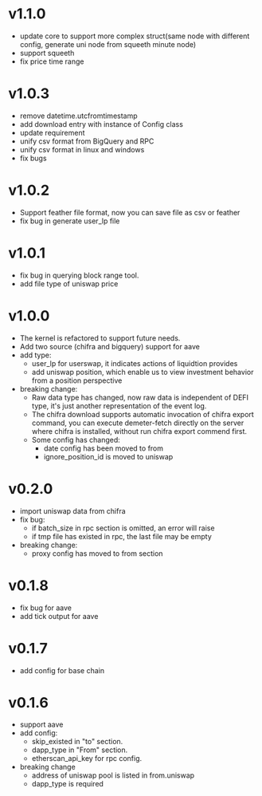 # v1.1.0

* update core to support more complex struct(same node with different config, generate uni node from squeeth minute node)
* support squeeth 
* fix price time range

# v1.0.3

* remove datetime.utcfromtimestamp
* add download entry with instance of Config class
* update requirement
* unify csv format from BigQuery and RPC
* unify csv format in linux and windows
* fix bugs

# v1.0.2

* Support feather file format, now you can save file as csv or feather
* fix bug in generate user_lp file

# v1.0.1

* fix bug in querying block range tool.
* add file type of uniswap price

# v1.0.0

* The kernel is refactored to support future needs.
* Add two source (chifra and bigquery) support for aave
* add type:
  * user_lp for userswap, it indicates actions of liquidtion provides
  * add uniswap position, which enable us to view investment behavior from a position perspective
* breaking change:
  * Raw data type has changed, now raw data is independent of DEFI type, it's just another representation of the event log.
  * The chifra download supports automatic invocation of chifra export command, you can execute demeter-fetch directly on the server where chifra is installed, without run chifra export commend first. 
  * Some config has changed:
    * date config has been moved to from
    * ignore_position_id is moved to uniswap

# v0.2.0

* import uniswap data from chifra
* fix bug:
  * if batch_size in rpc section is omitted, an error will raise
  * if tmp file has existed in rpc, the last file may be empty
* breaking change:
  * proxy config has moved to from section

# v0.1.8

* fix bug for aave
* add tick output for aave

# v0.1.7

* add config for base chain

# v0.1.6

* support aave
* add config: 
  * skip_existed in "to" section.
  * dapp_type in "From" section.
  * etherscan_api_key for rpc config. 
* breaking change
  * address of uniswap pool is listed in from.uniswap
  * dapp_type is required